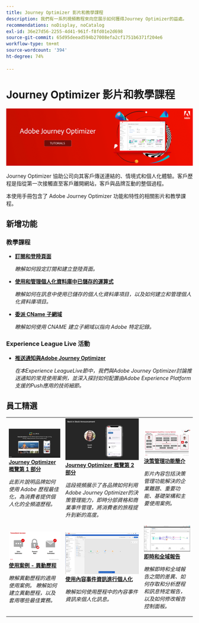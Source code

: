 ```yaml
---
title: Journey Optimizer 影片和教學課程
description: 我們有一系列視頻教程來向您展示如何獲得Journey Optimizer的益處。
recommendations: noDisplay, noCatalog
exl-id: 36e27d56-2255-4d41-961f-f8fd01e2d698
source-git-commit: 65d95deead594b27008efa2cf1751b6371f204e6
workflow-type: tm+mt
source-wordcount: '394'
ht-degree: 74%

---
```



# Journey Optimizer 影片和教學課程

![](./assets/ajo-banner.png)

Journey Optimizer 協助公司向其客戶傳送連結的、情境式和個人化體驗。客戶歷程是指從第一次接觸直至客戶離開網站，客戶與品牌互動的整個過程。 

本使用手冊包含了 Adobe Journey Optimizer 功能和特性的相關影片和教學課程。

## 新增功能

### 教學課程

* **[訂閱和登陸頁面](/help/subscriptions-and-landing-pages.md)**

   *瞭解如何設定訂閱和建立登陸頁面。*

* **[使用和管理個人化資料庫中已儲存的運算式](/help/personalize-content/use-and-manage-saved-expressions-in-personalization-library.md)**

   *瞭解如何在訊息中使用已儲存的個人化資料庫項目，以及如何建立和管理個人化資料庫項目。*

* **[委派 CName 子網域](/help/set-up-email-channel/delegate-cname-subdomains.md)**

   *瞭解如何使用 CNAME 建立子網域以指向 Adobe 特定記錄。*

### Experience League Live 活動

* **[推送通知與Adobe Journey Optimizer](https://experienceleague.adobe.com/docs/experience-league-live-events/events/episodes/exl-live-episode-05-12-22.html)**

   *在本Experience LeagueLive節中，我們與Adobe Journey Optimizer討論推送通知的常見使用案例，並深入探討如何配置由Adobe Experience Platform支援的Push應用的技術細節。*


## 員工精選

<table>
<tr>
  <td>
    <a href="./introduction/journey-optimizer-overview-part-1.md">
      <img alt="Journey Optimizer 概覽第 1 部分 - 傳送全頻道歷程（影片）" src="./assets/334174.jpg"/>
    </a>
    <div>
      <a href="./introduction/journey-optimizer-overview-part-1.md">
    <strong>Journey Optimizer 概覽第 1 部分  </strong>
    </a>
    </div>
    <p>
    <em>此影片說明品牌如何使用 Adobe 歷程最佳化，為消費者提供個人化的全頻道歷程。</em>
    <p>
  </td>
    <td>
    <a href="./introduction/journey-optimizer-overview-part-2.md">
      <img alt="Journey Optimizer 概覽第 2 部分 - 傳送全頻道歷程（影片）" src="./assets/334175.jpg"/>
    </a>
    <div>
      <a href="./introduction/journey-optimizer-overview-part-2.md">
    <strong>Journey Optimizer 概覽第 2 部分  </strong>
    </a>
    </div>
    <p>
    <em>這段視頻展示了各品牌如何利用Adobe Journey Optimizer的決策管理能力，即時分部資格和商業事件管理，將消費者的旅程提升到新的高度。</em>
    <p>
  </td>
  </td>
    <td>
    <a href="./decision-management/create-decisions.md">
      <img alt="決策管理功能簡介" src="./assets/326961.jpg"/>
    </a>
    <div>
      <a href="./decision-management/create-decisions.md">
    <strong>決策管理功能簡介 </strong>
    </a>
    </div>
    <p>
    <em>影片內容包括決策管理功能解決的企業難題、重要功能、基礎架構和主要使用案例。

</em>
    <p>
  </td>
</tr>
<tr>
  <td>
    <a href="./create-journeys/use-case-transactional-journey.md">
      <img alt="使用案例 - 異動歷程 " src="./assets/334202.jpeg"/>
    </a>
    <div>
      <a href="./create-journeys/use-case-transactional-journey.md">
    <strong>使用案例 - 異動歷程 </strong>
    </a>
    </div>
    <p>
    <em>瞭解異動歷程的適用使用案例。 瞭解如何建立異動歷程，以及套用哪些最佳實務。</em>
    <p>
  </td>
    <td>
    <a href="./personalize-content/use-contextual-event-information-for-personalization.md">
      <img alt="使用內容事件資訊進行個人化" src="./assets/334165.jpg"/>
    </a>
    <div>
      <a href="./personalize-content/use-contextual-event-information-for-personalization.md">
    <strong>使用內容事件資訊進行個人化 </strong>
    </a>
    </div>
    <p>
    <em>瞭解如何使用歷程中的內容事件資訊來個人化訊息。</em>
    <p>
  </td>
  </td>
    <td>
    <a href="./report-and-monitor/live-and-global-reports.md">
      <img alt="即時和全域報告" src="./assets/334108.jpg"/>
    </a>
    <div>
      <a href="./report-and-monitor/live-and-global-reports.md">
    <strong>即時和全域報告 </strong>
    </a>
    </div>
    <p>
    <em>瞭解即時和全域報告之間的差異、如何存取和分析歷程和訊息特定報告，以及如何修改報告控制面板。

</em>
    <p>
  </td>
</tr>
</table>
